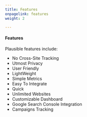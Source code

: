 ```yaml
---
title: Features
onpagelink: features
weight: 2

---
```


#### **Features**

Plausible features include:

- No Cross-Site Tracking
- Utmost Privacy
- User Friendly
- LightWeight
- Simple Metrics
- Easy To Integrate
- Quick
- Unlimited Websites
- Customizable Dashboard
- Google Search Console Integration
- Campaigns Tracking
 